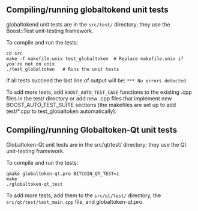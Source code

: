 Compiling/running globaltokend unit tests
------------------------------------

globaltokend unit tests are in the `src/test/` directory; they
use the Boost::Test unit-testing framework.

To compile and run the tests:

	cd src
	make -f makefile.unix test_globaltoken  # Replace makefile.unix if you're not on unix
	./test_globaltoken   # Runs the unit tests

If all tests succeed the last line of output will be:
`*** No errors detected`

To add more tests, add `BOOST_AUTO_TEST_CASE` functions to the existing
.cpp files in the test/ directory or add new .cpp files that
implement new BOOST_AUTO_TEST_SUITE sections (the makefiles are
set up to add test/*.cpp to test_globaltoken automatically).


Compiling/running Globaltoken-Qt unit tests
---------------------------------------

Globaltoken-Qt unit tests are in the src/qt/test/ directory; they
use the Qt unit-testing framework.

To compile and run the tests:

	qmake globaltoken-qt.pro BITCOIN_QT_TEST=1
	make
	./globaltoken-qt_test

To add more tests, add them to the `src/qt/test/` directory,
the `src/qt/test/test_main.cpp` file, and globaltoken-qt.pro.
